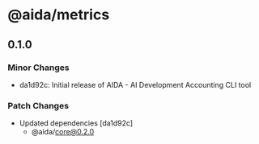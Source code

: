 # @aida/metrics

## 0.1.0

### Minor Changes

- da1d92c: Initial release of AIDA - AI Development Accounting CLI tool

### Patch Changes

- Updated dependencies [da1d92c]
  - @aida/core@0.2.0
